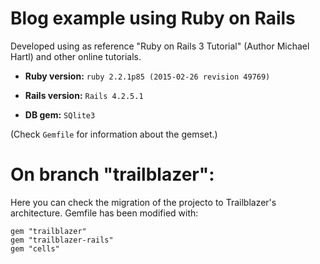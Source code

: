 # Blog example using Ruby on Rails

Developed using as reference "Ruby on Rails 3 Tutorial" (Author Michael Hartl) and other online tutorials.

* **Ruby version:** `ruby 2.2.1p85 (2015-02-26 revision 49769)`
* **Rails version:** `Rails 4.2.5.1`

* **DB gem:** `SQlite3`

(Check `Gemfile` for information about the gemset.)

# On branch "trailblazer":

Here you can check the migration of the projecto to Trailblazer's architecture.
Gemfile has been modified with:

```
gem "trailblazer"
gem "trailblazer-rails"
gem "cells"
```

